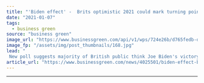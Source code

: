 ```yaml
---
title: "'Biden effect' -  Brits optimistic 2021 could mark turning point for climate action"
date: "2021-01-07"
tags: 
  - business green
source: "business green"
image_url: "https://www.businessgreen.com/api/v1/wps/724e26b/d765fedb-da79-47e3-bc6c-936443529796/4/Biden-solar-185x114.jpg"
image_fp: "/assets/img/post_thumbnails/168.jpg"
lead: "
 New poll suggests majority of British public think Joe Biden's victory spells good news for the environment ..."
article_url: "https://www.businessgreen.com/news/4025501/biden-effect-brits-optimistic-2021-mark-point-climate-action"
---
```


---
